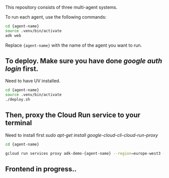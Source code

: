 This repository consists of three multi-agent systems.

To run each agent, use the following commands:

```bash
cd {agent-name}
source .venv/bin/activate
adk web
```

Replace `{agent-name}` with the name of the agent you want to run.



## To deploy. Make sure you have done *google auth login* first. 
Need to have UV installed.

```bash
cd {agent-name}
source .venv/bin/activate
./deploy.sh
```


## Then, proxy the Cloud Run service to your terminal
Need to install first
*sudo apt-get install google-cloud-cli-cloud-run-proxy*

```bash
cd {agent-name}

gcloud run services proxy adk-demo-{agent-name} --region=europe-west3 --port {PORT}
```


## Frontend in progress..